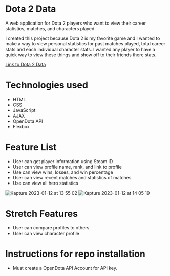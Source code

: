 # Dota 2 Data

A web application for Dota 2 players who want to view their career statistics, matches, and characters played.

I created this project because Dota 2 is my favorite game and I wanted to make a way to view personal statistics for past matches played, total career stats and each individual character stats. I wanted any player to have a quick way to view these things and show off to their friends there stats.

[Link to Dota 2 Data](https://giancarlomassoni.github.io/ajax-project/#)

# Technologies used
* HTML
* CSS
* JavaScript
* AJAX
* OpenDota API
* Flexbox

# Feature List
* User can get player information using Steam ID
* User can view profile name, rank, and link to profile
* Use can view wins, losses, and win percentage
* User can view recent matches and statistics of matches
* Use can view all hero statistics


![Kapture 2023-01-12 at 13 55 02](https://user-images.githubusercontent.com/71737839/212190576-7d8cf842-d227-437d-8e1b-0cd4033d1af9.gif)
![Kapture 2023-01-12 at 14 05 19](https://user-images.githubusercontent.com/71737839/212191270-2980ea1e-3ec3-4f03-a881-6c4cbc375512.gif)

# Stretch Features
* User can compare profiles to others
* User can view character profile

# Instructions for repo installation
* Must create a OpenDota API Account for API key.
